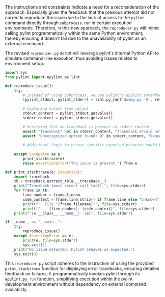 The instructions and constraints indicate a need for a reconsideration of the approach. Especially given the feedback that the previous attempt did not correctly reproduce the issue due to the lack of access to the `pylint` command directly through `subprocess.run` in certain execution environments. Therefore, in this new approach, the `reproducer.py` will mimic calling pylint programmatically within the same Python environment, thereby ensuring it doesn't fail due to the unavailability of pylint as an external command.

The revised `reproducer.py` script will leverage pylint's internal Python API to simulate command-line execution, thus avoiding issues related to environment setup:

```python
import sys
from pylint import epylint as lint

def reproduce_issue():
    try:
        # Instead of using subprocess, we use pylint's epylint interface
        (pylint_stdout, pylint_stderr) = lint.py_run('dummy.py -Q', return_std=True)
        
        # Capturing output from pylint
        stdout_content = pylint_stdout.getvalue()
        stderr_content = pylint_stderr.getvalue()

        # Verifying that no traceback is present in stderr_content
        assert "Traceback" not in stderr_content, "Traceback should not be present in the error for unrecognized options."
        assert "Unrecognized option found: Q" in stderr_content, "Expected error message not found."
        
        # Additional logic to ensure specific expected behavior could be added here
    
    except Exception as e:
        print_stacktrace(e)
        raise AssertionError("The issue is present.") from e

def print_stacktrace(e: Exception):
    import traceback
    tb = traceback.extract_tb(e.__traceback__)
    print("Traceback (most recent call last):", file=sys.stderr)
    for frame in tb:
        line_number = frame.lineno
        code_context = frame.line.strip() if frame.line else "Unknown"
        print(f'  File "{frame.filename}"', file=sys.stderr)
        print(f"    {line_number}: {code_context}", file=sys.stderr)
    print(f"{e.__class__.__name__}: {e}", file=sys.stderr)

if __name__ == "__main__":
    try:
        reproduce_issue()
    except AssertionError as e:
        print(e, file=sys.stderr)
        sys.exit(1)
    print("No issue detected. Pylint behaves as expected.")
    sys.exit(0)
```

This `reproducer.py` script adheres to the instruction of using the provided `print_stacktrace` function for displaying error tracebacks, ensuring detailed feedback on failures. It programmatically invokes pylint through its `epylint.py_run` function, simplifying execution within the pylint development environment without dependency on external command availability.